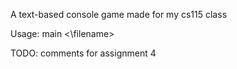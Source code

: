 A text-based console game made for my cs115 class

Usage: main <\filename>

TODO: comments for assignment 4